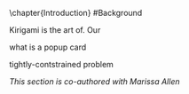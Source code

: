 \chapter{Introduction}
#Background

Kirigami is the art of.  Our 

what is a popup card

tightly-contstrained problem

_This section is co-authored with Marissa Allen_

